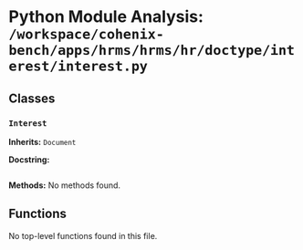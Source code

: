 # Python Module Analysis: `/workspace/cohenix-bench/apps/hrms/hrms/hr/doctype/interest/interest.py`

## Classes

### `Interest`
**Inherits:** `Document`


**Docstring:**
```

```

**Methods:**
No methods found.




## Functions

No top-level functions found in this file.
